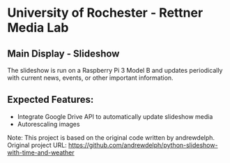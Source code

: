 # University of Rochester - Rettner Media Lab

## Main Display - Slideshow 

The slideshow is run on a Raspberry Pi 3 Model B and updates periodically with current news, events, or other important information. 

## Expected Features: 

- Integrate Google Drive API to automatically update slideshow media 
- Autorescaling images 


Note: This project is based on the original code written by andrewdelph. Original project URL: https://github.com/andrewdelph/python-slideshow-with-time-and-weather

